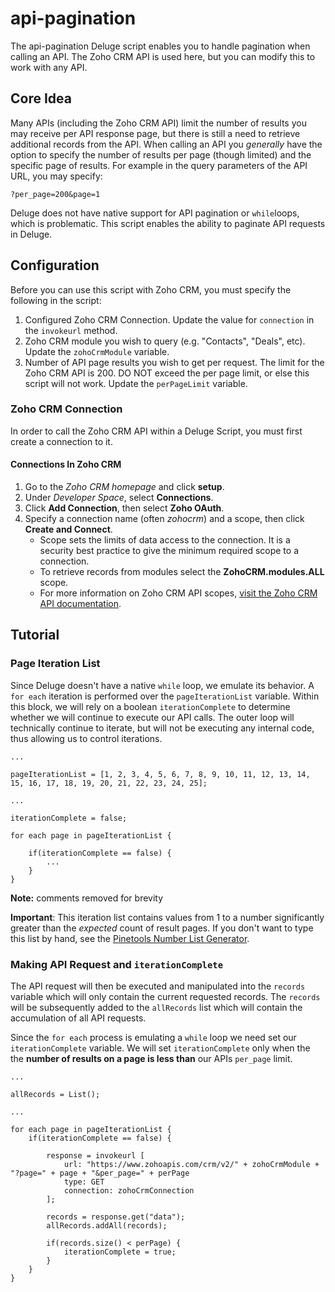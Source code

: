 # api-pagination
The api-pagination Deluge script enables you to handle pagination when calling an API. The Zoho CRM API is used here, but you can modify this to work with any API.

## Core Idea
Many APIs (including the Zoho CRM API) limit the number of results you may receive per API response page, but there is still a need to retrieve additional records from the API. When calling an API you *generally* have the option to specify the number of results per page (though limited) and the specific page of results. For example in the query parameters of the API URL, you may specify: 
```
?per_page=200&page=1
```

Deluge does not have native support for API pagination or `while`loops, which is problematic. This script enables the ability to paginate API requests in Deluge.

## Configuration
Before you can use this script with Zoho CRM, you must specify the following in the script:
1. Configured Zoho CRM Connection. Update the value for `connection` in the `invokeurl` method.
2. Zoho CRM module you wish to query (e.g. "Contacts", "Deals", etc). Update the `zohoCrmModule` variable.
3. Number of API page results you wish to get per request. The limit for the Zoho CRM API is 200. DO NOT exceed the per page limit, or else this script will not work. Update the `perPageLimit` variable.

### Zoho CRM Connection
In order to call the Zoho CRM API within a Deluge Script, you must first create a connection to it.

#### Connections In Zoho CRM
1. Go to the *Zoho CRM homepage* and click **setup**.
2. Under *Developer Space*, select **Connections**.
3. Click **Add Connection**, then select **Zoho OAuth**.
4. Specify a connection name (often *zohocrm*) and a scope, then click **Create and Connect**.
    * Scope sets the limits of data access to the connection. It is a security best practice to give the minimum required scope to a connection.
    * To retrieve records from modules select the **ZohoCRM.modules.ALL** scope.
    * For more information on Zoho CRM API scopes, [visit the Zoho CRM API documentation](https://www.zoho.com/crm/developer/docs/api/oauth-overview.html#scopes).

## Tutorial
### Page Iteration List
Since Deluge doesn't have a native `while` loop, we emulate its behavior. A `for each` iteration is performed over the `pageIterationList` variable. Within this block, we will rely on a boolean `iterationComplete` to determine whether we will continue to execute our API calls. The outer loop will technically continue to iterate, but will not be executing any internal code, thus allowing us to control iterations. 
```
...

pageIterationList = [1, 2, 3, 4, 5, 6, 7, 8, 9, 10, 11, 12, 13, 14, 15, 16, 17, 18, 19, 20, 21, 22, 23, 24, 25];

...

iterationComplete = false;

for each page in pageIterationList {

	if(iterationComplete == false) {
		...
	}
}
```
**Note:** comments removed for brevity

**Important**: This iteration list contains values from 1 to a number significantly greater than the *expected* count of result pages. If you don't want to type this list by hand, see the [Pinetools Number List Generator](https://pinetools.com/generate-list-numbers).

### Making API Request and `iterationComplete`
The API request will then be executed and manipulated into the `records` variable which will only contain the current requested records. The `records` will be subsequently added to the `allRecords` list which will contain the accumulation of all API requests.

Since the `for each` process is emulating a `while` loop we need set our `iterationComplete` variable. We will set `iterationComplete` only when the the **number of results on a page is less than** our APIs `per_page` limit. 

```
...

allRecords = List();

...

for each page in pageIterationList {
	if(iterationComplete == false) {
		
		response = invokeurl [
			url: "https://www.zohoapis.com/crm/v2/" + zohoCrmModule + "?page=" + page + "&per_page=" + perPage
			type: GET
			connection: zohoCrmConnection
		];
		
		records = response.get("data");
		allRecords.addAll(records);
		
		if(records.size() < perPage) {
			iterationComplete = true;
		}
	}
}
```





